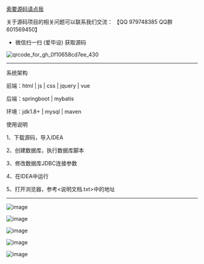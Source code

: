 
[索要源码请点我](http://mp.weixin.qq.com/mp/appmsgalbum?__biz=MzkwMDY3MTY0Nw==&action=getalbum&album_id=3423120253595582465&scene=173&subscene=&sessionid=svr_dbd799d91a1&enterid=1713666527&from_msgid=&from_itemidx=&count=3&nolastread=1#wechat_redirect)


关于源码项目的相关问题可以联系我们交流： 【QQ 979748385 QQ群 601569450】 

- 微信扫一扫 (爱毕设) 获取源码

![qrcode_for_gh_0f10658cd7ee_430](https://github.com/hjsdjko/onlyzaixianshangcheng/assets/120558513/edfc28fc-d9df-4e81-ac62-d02aa360e379)

***************************************************************

系统架构

前端：html | js | css | jquery | vue

后端：springboot | mybatis

环境：jdk1.8+ | mysql | maven

使用说明

1、下载源码，导入IDEA

2、创建数据库，执行数据库脚本

3、修改数据库JDBC连接参数

4、在IDEA中运行

5、打开浏览器，参考<说明文档.txt>中的地址

***************************************************************
![image](https://github.com/hjsdjko/springbootm3kwm/assets/120558513/b41b7684-c8d2-48cc-a3b1-3f05ca7b4762)

![image](https://github.com/hjsdjko/springbootm3kwm/assets/120558513/fe15bd22-c6bb-4f05-be5b-5b3c0c90f1a7)

![image](https://github.com/hjsdjko/springbootm3kwm/assets/120558513/e51bb1ee-5f16-478d-bf08-89480432b3db)

![image](https://github.com/hjsdjko/springbootm3kwm/assets/120558513/82690411-9a91-4663-90b2-7faebb9b7143)

![image](https://github.com/hjsdjko/springbootm3kwm/assets/120558513/0c178847-6f6e-4b5f-bd7f-cb8b60558462)
